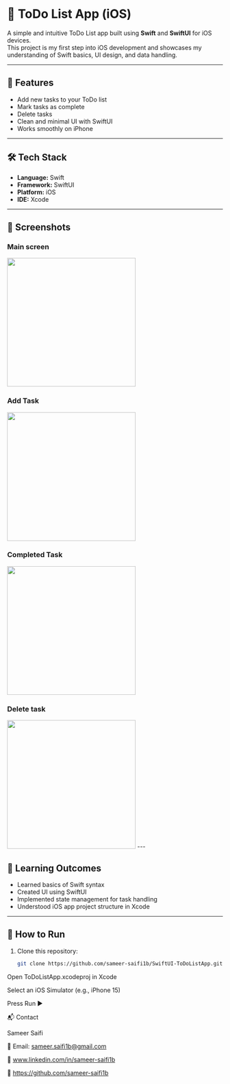 # 📝 ToDo List App (iOS)

A simple and intuitive ToDo List app built using **Swift** and **SwiftUI** for iOS devices.  
This project is my first step into iOS development and showcases my understanding of Swift basics, UI design, and data handling.

---

## 🚀 Features
- Add new tasks to your ToDo list
- Mark tasks as complete
- Delete tasks
- Clean and minimal UI with SwiftUI
- Works smoothly on iPhone

---

## 🛠️ Tech Stack
- **Language:** Swift
- **Framework:** SwiftUI
- **Platform:** iOS
- **IDE:** Xcode

---

## 📸 Screenshots

### Main screen
<img src="image1.png" width="300"/>

### Add Task
<img src="image2.png" width="300"/>

### Completed Task
<img src="image3.png" width="300"/>

### Delete task
<img src="image4.png" width="300"/>
---

## 🎯 Learning Outcomes
- Learned basics of Swift syntax
- Created UI using SwiftUI
- Implemented state management for task handling
- Understood iOS app project structure in Xcode

---

## 🏃 How to Run
1. Clone this repository:
   ```bash
   git clone https://github.com/sameer-saifi1b/SwiftUI-ToDoListApp.git
   
Open ToDoListApp.xcodeproj in Xcode

Select an iOS Simulator (e.g., iPhone 15)

Press Run ▶️

📬 Contact

Sameer Saifi

📧 Email: sameer.saifi1b@gmail.com

💼 www.linkedin.com/in/sameer-saifi1b

🐙 https://github.com/sameer-saifi1b

